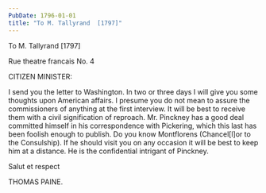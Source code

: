 ```yaml
---
PubDate: 1796-01-01
title: "To M. Tallyrand  [1797]"
---
```


   To M. Tallyrand  [1797]

   Rue theatre francais No. 4

   CITIZEN MINISTER:

   I send you the letter to Washington. In two or three days I will give you
   some thoughts upon American affairs. I presume you do not mean to assure
   the commissioners of anything at the first interview. It will be best to
   receive them with a civil signification of reproach. Mr. Pinckney has a
   good deal committed himself in his correspondence with Pickering, which
   this last has been foolish enough to publish. Do you know Montflorens
   (Chancel[l]or to the Consulship). If he should visit you on any occasion
   it will be best to keep him at a distance. He is the confidential
   intrigant of Pinckney.

   Salut et respect

   THOMAS PAINE.




